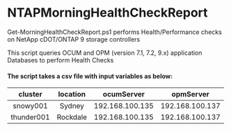# NTAPMorningHealthCheckReport
Get-MorningHealthCheckReport.ps1 performs Health/Performance checks on NetApp cDOT/ONTAP 9 storage controllers

This script queries OCUM and OPM (version 7.1, 7.2, 9.x) application Databases to perform Health Checks

#### The script takes a csv file with input variables as below:

**cluster**|**location**|**ocumServer**|**opmServer**
:-----:|:-----:|:-----:|:-----:
snowy001|Sydney|192.168.100.135|192.168.100.137
thunder001|Rockdale|192.168.100.135|192.168.100.137

